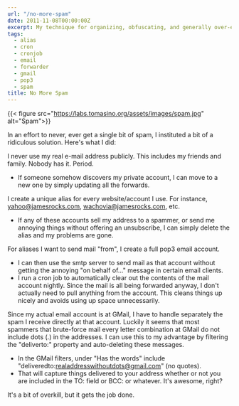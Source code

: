 ```yaml
---
url: "/no-more-spam"
date: 2011-11-08T00:00:00Z
excerpt: My technique for organizing, obfuscating, and generally over-engineering my email to avoid spam via aliases.
tags:
  - alias
  - cron
  - cronjob
  - email
  - forwarder
  - gmail
  - pop3
  - spam
title: No More Spam
---
```


{{< figure src="https://labs.tomasino.org/assets/images/spam.jpg" alt="Spam">}}

In an effort to never, ever get a single bit of spam, I instituted a bit
of a ridiculous solution. Here's what I did:

I never use my real e-mail address publicly. This includes my friends
and family. Nobody has it. Period.

-   If someone somehow discovers my private account, I can move to a new
    one by simply updating all the forwards.

I create a unique alias for every website/account I use. For instance,
yahoo@jamesrocks.com, wachovia@jamesrocks.com, etc.

-   If any of these accounts sell my address to a spammer, or send me
    annoying things without offering an unsubscribe, I can simply delete
    the alias and my problems are gone.

For aliases I want to send mail "from", I create a full pop3 email
account.

-   I can then use the smtp server to send mail as that account without
    getting the annoying "on behalf of..." message in certain email
    clients.
-   I run a cron job to automatically clear out the contents of the mail
    account nightly. Since the mail is all being forwarded anyway, I
    don't actually need to pull anything from the account. This cleans
    things up nicely and avoids using up space unnecessarily.

Since my actual email account is at GMail, I have to handle separately
the spam I receive directly at that account. Luckily it seems that most
spammers that brute-force mail every letter combination at GMail do not
include dots (.) in the addresses. I can use this to my advantage by
filtering the "deliverto:" property and auto-deleting these messages.

-   In the GMail filters, under "Has the words" include
    "deliveredto:realaddresswithoutdots@gmail.com" (no quotes).
-   That will capture things delivered to your address whether or not
    you are included in the TO: field or BCC: or whatever. It's awesome,
    right?

It's a bit of overkill, but it gets the job done.
